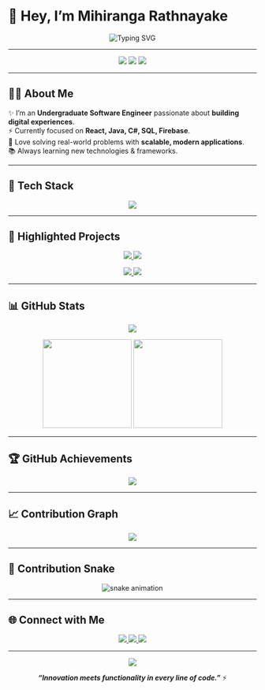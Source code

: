# 👋 Hey, I’m Mihiranga Rathnayake  

<p align="center">
  <img src="https://readme-typing-svg.demolab.com?font=Fira+Code&weight=700&size=28&duration=3000&pause=800&color=00E5FF&center=true&vCenter=true&width=750&lines=Undergraduate+Software+Engineer;React+%7C+Java+%7C+C%23+%7C+SQL;Transforming+Ideas+Into+Code;Innovation+⚡+Meets+Functionality" alt="Typing SVG" />
</p>

---

<div align="center">
  <img src="https://komarev.com/ghpvc/?username=MihirangaRathnayake&label=Profile+Views&color=00E5FF&style=for-the-badge"/>
  <img src="https://img.shields.io/github/followers/MihirangaRathnayake?style=for-the-badge&color=blue" />
  <img src="https://img.shields.io/github/stars/MihirangaRathnayake?style=for-the-badge&color=yellow" />
</div>

---

## 🧑‍💻 About Me  

✨ I’m an **Undergraduate Software Engineer** passionate about **building digital experiences**.  
⚡ Currently focused on **React, Java, C#, SQL, Firebase**.  
🚀 Love solving real-world problems with **scalable, modern applications**.  
📚 Always learning new technologies & frameworks.  

---

## 🚀 Tech Stack  

<p align="center">
  <img src="https://skillicons.dev/icons?i=react,java,cs,postgresql,html,css,js,git,github,firebase,figma,vscode,androidstudio,docker,linux&perline=9" />
</p>

---

## 🌟 Highlighted Projects  

<p align="center">
  <a href="https://github.com/MihirangaRathnayake/pharmacy-management-system">
    <img src="https://github-readme-stats.vercel.app/api/pin/?username=MihirangaRathnayake&repo=pharmacy-management-system&theme=react&hide_border=true" />
  </a>
  <a href="https://github.com/MihirangaRathnayake/Agri-bot">
    <img src="https://github-readme-stats.vercel.app/api/pin/?username=MihirangaRathnayake&repo=Agri-bot&theme=react&hide_border=true" />
  </a>
</p>

<p align="center">
  <a href="https://github.com/MihirangaRathnayake/car-rental-project">
    <img src="https://github-readme-stats.vercel.app/api/pin/?username=MihirangaRathnayake&repo=car-rental-project&theme=react&hide_border=true" />
  </a>
  <a href="https://github.com/MihirangaRathnayake/hotel-management-system">
    <img src="https://github-readme-stats.vercel.app/api/pin/?username=MihirangaRathnayake&repo=hotel-management-system&theme=react&hide_border=true" />
  </a>
</p>

---

## 📊 GitHub Stats  

<p align="center">
  <img src="https://github-readme-streak-stats.herokuapp.com?user=MihirangaRathnayake&theme=react&hide_border=true&date_format=M%20j%5B%2C%20Y%5D&ring=00E5FF&currStreakLabel=00E5FF" />
</p>

<p align="center">
  <img src="https://github-readme-stats.vercel.app/api?username=MihirangaRathnayake&show_icons=true&theme=react&hide_border=true&title_color=00E5FF&icon_color=00E5FF" height="180em"/>
  <img src="https://github-readme-stats.vercel.app/api/top-langs/?username=MihirangaRathnayake&layout=compact&theme=react&hide_border=true&title_color=00E5FF" height="180em"/>
</p>

---

## 🏆 GitHub Achievements  

<p align="center">
  <img src="https://github-profile-trophy.vercel.app/?username=MihirangaRathnayake&theme=onestar&no-frame=true&margin-w=15&margin-h=15&row=1" />
</p>

---

## 📈 Contribution Graph  

<p align="center">
  <img src="https://github-readme-activity-graph.vercel.app/graph?username=MihirangaRathnayake&theme=react-dark&bg_color=0D1117&color=00e5ff&line=00e5ff&point=ffffff&area=true&hide_border=true" />
</p>

---

## 🐍 Contribution Snake  

<p align="center">
  <img src="https://github.com/MihirangaRathnayake/MihirangaRathnayake/blob/output/github-contribution-grid-snake.svg" alt="snake animation" />
</p>

---

## 🌐 Connect with Me  

<p align="center">
  <a href="https://linkedin.com/in/mihiranga-rathnayake-06a911302" target="_blank">
    <img src="https://img.shields.io/badge/LinkedIn-0A66C2?style=for-the-badge&logo=linkedin&logoColor=white"/>
  </a>
  <a href="mailto:mihirangarathnayake2006@gmail.com">
    <img src="https://img.shields.io/badge/Email-D14836?style=for-the-badge&logo=gmail&logoColor=white"/>
  </a>
  <a href="https://my-portfolio-nvl9h.sevalla.app/homepage-creative-technologist-portfolio" target="_blank">
    <img src="https://img.shields.io/badge/Portfolio-00BFAE?style=for-the-badge&logo=vercel&logoColor=white"/>
  </a>
</p>

---

<p align="center">
  <img src="https://quotes-github-readme.vercel.app/api?type=horizontal&theme=merko" />
</p>

<p align="center">
  <b><i>“Innovation meets functionality in every line of code.”</i></b> ⚡
</p>
